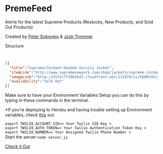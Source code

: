 # PremeFeed

Alerts for the latest Supreme Products (Restocks, New Products, and Sold Out Products)

Created by <a href="https://github.com/trommel/">Peter Soboyejo</a> & <a href="https://github.com/trommel/">Josh Trommel</a>

Structure

```JSON


[{
  "title":"Supreme/Jordan® Hooded Varsity Jacket",
  "itemLink":"http://www.supremenewyork.com/shop/jackets/supreme-jordan-hooded-varsity-jacket/black",
  "imageLink":"http://d17ol771963kd3.cloudfront.net/111074/vi/h6bRvhhcyok.jpg",
  "availability":"Sold Out"
}]


```

Make sure to have your Environment Variables Setup you can do this
by typing in these commands in the terminal.

*If you're deploying to Heroku and having trouble setting up Environment variables, check <a href="https://devcenter.heroku.com/articles/config-vars">this</a> out.

```export TWILIO_ACCOUNT_SID=< Your Twilio SID Key >```
</br>
```export TWILIO_AUTH_TOKEN=< Your Twilio Authentication Token Key >```
</br>
```export TWILIO_NUMBER=< Your Assigned Twilio Phone Number >```
</br>
Start the server ```node server.js```


<a href="http://premefeed.herokuapp.com/">Check it Out</a>
